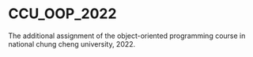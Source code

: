 # CCU_OOP_2022
The additional assignment of the object-oriented programming course in national chung cheng university, 2022.
